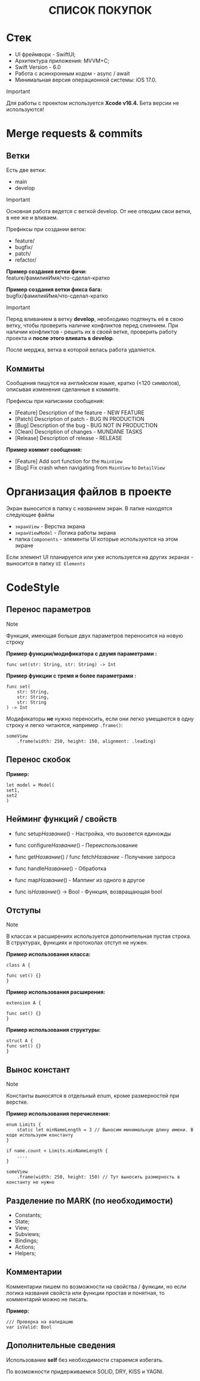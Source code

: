 # <h1 align="center">СПИСОК ПОКУПОК</h1>

# Стек

- UI фреймворк - SwiftUI;
- Архитектура приложения: MVVM+С;
- Swift Version - 6.0
- Работа с асинхронным кодом - async / await
- Минимальная версия операционной системы: iOS 17.0.

> [!IMPORTANT]
> Для работы с проектом используется **Xcode v16.4.** Бета версии не используются!

# Merge requests & commits
## Ветки
Есть две ветки:

- main
- develop

> [!IMPORTANT]
> Основная работа ведется с веткой develop. От нее отводим свои ветки, в нее же и вливаем.

Префиксы при создании веток: 

- feature/
- bugfix/
- patch/
- refactor/

**Пример создания ветки фичи:** <br>
feature/фамилияИмя/что-сделал-кратко

**Пример создания ветки фикса бага:** <br>
bugfix/фамилияИмя/что-сделал-кратко

> [!IMPORTANT]
> Перед вливанием в ветку **develop**, необходимо подтянуть её в свою ветку, чтобы проверить наличие конфликтов перед слиянием. 
> При наличии конфликтов - решить их в своей ветке, проверить работу проекта и **после этого вливать в develop**.

После мерджа, ветка в которой велась работа удаляется. 
## Коммиты

Сообщения пишутся на английском языке, кратко (<120 символов), описывая изменения сделанные в коммите.

Префиксы при написании сообщения: 

- [Feature] Description of the feature - NEW FEATURE
- [Patch] Description of patch - BUG IN PRODUCTION
- [Bug] Description of the bug - BUG NOT IN PRODUCTION
- [Clean] Description of changes - MUNDANE TASKS
- [Release] Description of release - RELEASE

**Пример коммит сообщения:** <br>
- [Feature] Add sort function for the `MainView`
- [Bug] Fix crash when navigating from `MainView` to `DetailView`

# Организация файлов в проекте

Экран выносится в папку с названием экран. В папке находятся следующие файлы

- `экранView` - Верстка экрана
- `экранViewModel` - Логика работы экрана
- папка `Components` - элементы UI которые используются на этом экране 

Если элемент UI планируется или уже используется на других экранах - выносится в папку `UI Elements`

# CodeStyle

## Перенос параметров

> [!NOTE]
> Функция, имеющая больше двух параметров переносится на новую строку

**Пример функции/модификатора с двумя параметрами :** <br>

```
func set(str: String, str: String) -> Int
```

**Пример функции с тремя и более параметрами :** <br>
```
func set(
    str: String,
    str: String,
    str: String
) -> Int
```

Модификаторы **не** нужно переносить, если они легко умещаются в одну строку и легко читаются, например `.frame()`: <br>
```
someView
    .frame(width: 250, height: 150, alignment: .leading)
```
## Перенос скобок

**Пример:** <br>
```
let model = Model(
set1,
set2
)
```

## Нейминг функций / свойств

- func setup*Название*() - Настройка, что вызовется единожды

- func configure*Название*() - Переиспользование

- func get*Название*() / func fetch*Название* - Получение запроса

- func handle*Название*() - Обработка

- func map*Название*() - Маппинг из одного в другое

- func is*Название*() -> Bool - Функция, возвращающая bool

## Отступы

> [!NOTE]
> В классах и расширениях используется дополнительная пустая строка.
> В структурах, функциях и протоколах отступ не нужен.

**Пример использования класса:** <br>
```
class A {

func set() {}
}
```
**Пример использования расширения:** <br>
```
extension A {

func set() {}
}
```

**Пример использования структуры:** <br>
```
struct A {
func set() {}
}
```

## Вынос констант
> [!NOTE]
> Константы выносятся в отдельный enum, кроме размерностей при верстке. 

**Пример использования перечисления:** <br>

```
enum Limits {
    static let minNameLength = 3 // Выносим минимальную длину имени. В коде используем константу
}

if name.count < Limits.minNameLength {
    ....            
}   
```
```
someView
    .frame(width: 250, height: 150) // Тут выносить размерность в константу не нужно 

```

## Разделение по MARK (по необходимости)

- Constants;
- State;
- View;
- Subviews;
- Bindings;
- Actions;
- Helpers;

## Комментарии

Комментарии пишем по возможности на свойства / функции, но если логика названия свойста или функции простая и понятная, то комментарий можно не писать.

**Пример:** <br>
```
/// Проверка на валидацию
var isValid: Bool
```

## Дополнительные сведения

Использование **self** без необходимости стараемся избегать.

По возможности придерживаемся SOLID, DRY, KISS и YAGNI.	
